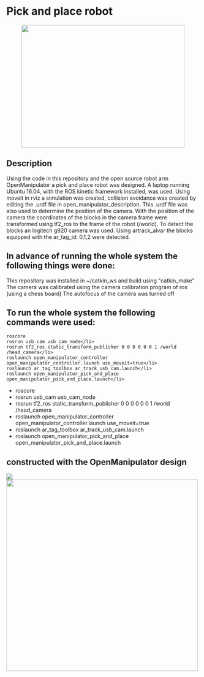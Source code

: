 # Pick and place robot
<p align="center" >
  <img src="https://github.com/ConventionalEcho/ROS_Pick_and_Place/blob/master/illustration.gif" width="426" height="320">
</p>

## Description
<p>
    Using the code in this repository and the open source robot arm OpenManipulator a pick and place robot was designed. A laptop running       Ubuntu 16.04, with the ROS kinetic framework installed, was used. Using moveit in rviz a simulation was created, collision avoidance       was created by editing the .urdf file in open_manipulator_description. This .urdf file was also used to determine the position of the       camera. With the position of the camera the coordinates of the blocks in the camera frame were transformed using tf2_ros to the frame       of the robot (/world). To detect the blocks an logitech g920 camera was used. Using artrack_alvar the blocks equipped with the             ar_tag_id: 0,1,2 were detected. 
</p>

## In advance of running the whole system the following things were done:
<p>
  This repository was installed in ~/catkin_ws and build using "catkin_make"
  The camera was calibrated using the camera calibration program of ros (using a chess board)
  The autofocus of the camera was turned off
</p>

## To run the whole system the following commands were used:
```
roscore
rosrun usb_cam usb_cam_node</li>
rosrun tf2_ros static_transform_publisher 0 0 0 0 0 0 1 /world /head_camera</li>
roslaunch open_manipulator_controller open_manipulator_controller.launch use_moveit=true</li>
roslaunch ar_tag_toolbox ar_track_usb_cam.launch</li>
roslaunch open_manipulator_pick_and_place open_manipulator_pick_and_place.launch</li>
```

<ul>
  <li>roscore</li>
  <li>rosrun usb_cam usb_cam_node</li>
  <li>rosrun tf2_ros static_transform_publisher 0 0 0 0 0 0 1 /world /head_camera</li>
  <li>roslaunch open_manipulator_controller open_manipulator_controller.launch use_moveit=true</li>
  <li>roslaunch ar_tag_toolbox ar_track_usb_cam.launch</li>
  <li>roslaunch open_manipulator_pick_and_place open_manipulator_pick_and_place.launch</li>
</ul> 

## constructed with the OpenManipulator design
<img src="https://github.com/ROBOTIS-GIT/emanual/blob/master/assets/images/platform/openmanipulator_x/OpenManipulator.png">
<img src="https://github.com/ROBOTIS-GIT/emanual/blob/master/assets/images/platform/openmanipulator_x/OpenManipulator_Chain_Capture.png" width="500">
